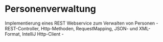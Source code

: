 # Personenverwaltung
Implementierung eines REST Webservice zum Verwalten von Personen - REST-Controller, Http-Methoden, RequestMapping, JSON- und XML-Format, IntelliJ Http-Client -
